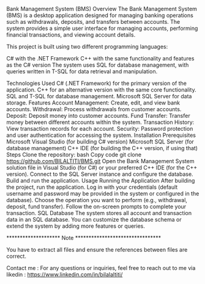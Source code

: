 Bank Management System (BMS)
Overview
The Bank Management System (BMS) is a desktop application designed for managing banking operations such as withdrawals, deposits, and transfers between accounts. The system provides a simple user interface for managing accounts, performing financial transactions, and viewing account details.

This project is built using two different programming languages:

C# with the .NET Framework
C++ with the same functionality and features as the C# version
The system uses SQL for database management, with queries written in T-SQL for data retrieval and manipulation.

Technologies Used
C# (.NET Framework) for the primary version of the application.
C++ for an alternative version with the same core functionality.
SQL and T-SQL for database management.
Microsoft SQL Server for data storage.
Features
Account Management: Create, edit, and view bank accounts.
Withdrawal: Process withdrawals from customer accounts.
Deposit: Deposit money into customer accounts.
Fund Transfer: Transfer money between different accounts within the system.
Transaction History: View transaction records for each account.
Security: Password protection and user authentication for accessing the system.
Installation
Prerequisites
Microsoft Visual Studio (for building C# version)
Microsoft SQL Server (for database management)
C++ IDE (for building the C++ version, if using that)
Steps
Clone the repository:
bash
Copy code
git clone https://github.com/BILALTITI/BMS.git
Open the Bank Management System solution file in Visual Studio (for C#) or your preferred C++ IDE (for the C++ version).
Connect to the SQL Server instance and configure the database.
Build and run the application.
Usage
Running the Application
After building the project, run the application.
Log in with your credentials (default username and password may be provided in the system or configured in the database).
Choose the operation you want to perform (e.g., withdrawal, deposit, fund transfer).
Follow the on-screen prompts to complete your transaction.
SQL Database
The system stores all account and transaction data in an SQL database. You can customize the database schema or extend the system by adding more features or queries.

 ******************** Note ********************************

You have to extract all files and ensure the references between files are correct.

Contact me : 
For any questions or inquiries, feel free to reach out to me via  
likedin : https://www.linkedin.com/in/bilalaltiti/
